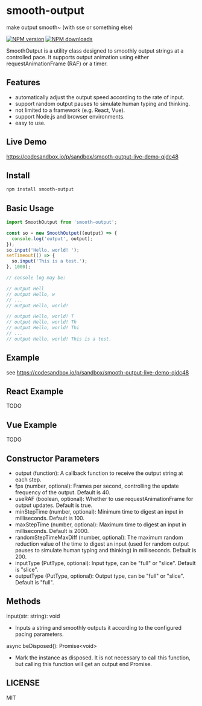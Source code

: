# smooth-output

make output smooth~ (with sse or something else)

[![NPM version](https://img.shields.io/npm/v/smooth-output.svg?style=flat)](https://npmjs.com/package/smooth-output)
[![NPM downloads](http://img.shields.io/npm/dm/smooth-output.svg?style=flat)](https://npmjs.com/package/smooth-output)

SmoothOutput is a utility class designed to smoothly output strings at a controlled pace. It supports output animation using either requestAnimationFrame (RAF) or a timer.

## Features

- automatically adjust the output speed according to the rate of input.
- support random output pauses to simulate human typing and thinking.
- not limited to a framework (e.g. React, Vue).
- support Node.js and browser environments.
- easy to use.

## Live Demo

<https://codesandbox.io/p/sandbox/smooth-output-live-demo-qjdc48>

## Install

```bash
npm install smooth-output
```

## Basic Usage

```javascript
import SmoothOutput from 'smooth-output';

const so = new SmoothOutput((output) => {
  console.log('output', output);
});
so.input('Hello, world! ');
setTimeout(() => {
  so.input('This is a test.');
}, 1000);

// console log may be:

// output Hell
// output Hello, w
// ...
// output Hello, world! 

// output Hello, world! T
// output Hello, world! Th
// output Hello, world! Thi
// ...
// output Hello, world! This is a test.
```

## Example

see <https://codesandbox.io/p/sandbox/smooth-output-live-demo-qjdc48>

## React Example

TODO

## Vue Example

TODO

## Constructor Parameters

- output (function): A callback function to receive the output string at each step.
- fps (number, optional): Frames per second, controlling the update frequency of the output. Default is 40.
- useRAF (boolean, optional): Whether to use requestAnimationFrame for output updates. Default is true.
- minStepTime (number, optional): Minimum time to digest an input in milliseconds. Default is 100.
- maxStepTime (number, optional): Maximum time to digest an input in milliseconds. Default is 2000.
- randomStepTimeMaxDiff (number, optional): The maximum random reduction value of the time to digest an input (used for random output pauses to simulate human typing and thinking) in milliseconds. Default is 200.
- inputType (PutType, optional): Input type, can be "full" or "slice". Default is "slice".
- outputType (PutType, optional): Output type, can be "full" or "slice". Default is "full".

## Methods

input(str: string): void

- Inputs a string and smoothly outputs it according to the configured pacing parameters.

async beDisposed(): Promise\<void>

- Mark the instance as disposed. It is not necessary to call this function, but calling this function will get an output end Promise.

## LICENSE

MIT

